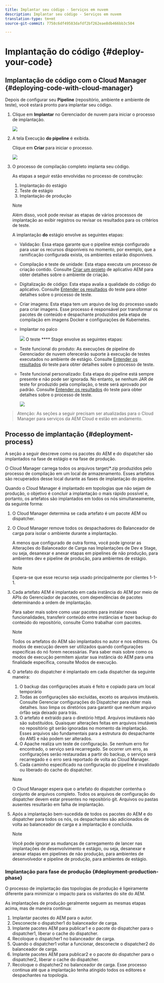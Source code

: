 ```yaml
---
title: Implantar seu código - Serviços em nuvem
description: Implantar seu código - Serviços em nuvem
translation-type: tm+mt
source-git-commit: 7758c6df49583dafdf2bf262eae8db466bb3c504

---
```



# Implantação do código {#deploy-your-code}

## Implantação de código com o Cloud Manager {#deploying-code-with-cloud-manager}

Depois de configurar seu **Pipeline** (repositório, ambiente e ambiente de teste), você estará pronto para implantar seu código.

1. Clique em **Implantar** no Gerenciador de nuvem para iniciar o processo de implantação.

   ![](assets/deploy-code1.png)


1. A tela Execução **do pipeline** é exibida.

   Clique em **Criar** para iniciar o processo.

   ![](assets/deploy-code2.png)

1. O processo de compilação completo implanta seu código.

   As etapas a seguir estão envolvidas no processo de construção:

   1. Implantação do estágio
   1. Teste de estágio
   1. Implantação de produção
   >[!NOTE]
   >
   >Além disso, você pode revisar as etapas de vários processos de implantação ao exibir registros ou revisar os resultados para os critérios de teste.

   A implantação **do** estágio envolve as seguintes etapas:

   * Validação: Essa etapa garante que o pipeline esteja configurado para usar os recursos disponíveis no momento, por exemplo, que a ramificação configurada exista, os ambientes estarão disponíveis.
   * Compilação e teste de unidade: Esta etapa executa um processo de criação contido. Consulte [Criar um projeto](/help/onboarding/getting-access-to-aem-in-cloud/creating-aem-application-project.md) de aplicativo AEM para obter detalhes sobre o ambiente de criação.
   * Digitalização de código: Esta etapa avalia a qualidade do código do aplicativo. Consulte [Entender os resultados](/help/implementing/developing/introduction/understand-test-results.md) do teste para obter detalhes sobre o processo de teste.
   * Criar imagens: Esta etapa tem um arquivo de log do processo usado para criar imagens. Esse processo é responsável por transformar os pacotes de conteúdo e despachante produzidos pela etapa de compilação em imagens Docker e configurações de Kubernetes.
   * Implantar no palco

      ![](assets/stage-deployment.png)
   O teste **** Stage envolve as seguintes etapas:

   * Teste funcional do produto: As execuções de pipeline do Gerenciador de nuvem oferecerão suporte à execução de testes executados no ambiente de estágio. Consulte [Entender os resultados](/help/implementing/developing/introduction/understand-test-results.md) do teste para obter detalhes sobre o processo de teste.
   * Teste funcional personalizado: Esta etapa do pipeline está sempre presente e não pode ser ignorada. No entanto, se nenhum JAR de teste for produzido pela compilação, o teste será aprovado por padrão. Consulte [Entender os resultados](/help/implementing/developing/introduction/understand-test-results.md) do teste para obter detalhes sobre o processo de teste.

      ![](assets/stage-testing.png)





>Atenção:
>As seções a seguir precisam ser atualizadas para o Cloud Manager para serviços da AEM Cloud e estão em andamento.

## Processo de implantação {#deployment-process}

A seção a seguir descreve como os pacotes do AEM e do dispatcher são implantados na fase de estágio e na fase de produção.

O Cloud Manager carrega todos os arquivos target/*.zip produzidos pelo processo de compilação em um local de armazenamento.  Esses artefatos são recuperados desse local durante as fases de implantação do pipeline.

Quando o Cloud Manager é implantado em topologias que não sejam de produção, o objetivo é concluir a implantação o mais rápido possível e, portanto, os artefatos são implantados em todos os nós simultaneamente, da seguinte forma:

1. O Cloud Manager determina se cada artefato é um pacote AEM ou dispatcher.
1. O Cloud Manager remove todos os despachadores do Balanceador de carga para isolar o ambiente durante a implantação.

   A menos que configurado de outra forma, você pode ignorar as Alterações do Balanceador de Carga nas Implantações de Dev e Stage, ou seja, desanexar e anexar etapas em pipelines de não produção, para ambientes dev e pipeline de produção, para ambientes de estágio.

   >[!NOTE]
   >
   >Espera-se que esse recurso seja usado principalmente por clientes 1-1-1.

1. Cada artefato AEM é implantado em cada instância do AEM por meio de APIs do Gerenciador de pacotes, com dependências de pacotes determinando a ordem de implantação.

   Para saber mais sobre como usar pacotes para instalar novas funcionalidades, transferir conteúdo entre instâncias e fazer backup do conteúdo do repositório, consulte Como trabalhar com pacotes.

   >[!NOTE]
   >
   >Todos os artefatos do AEM são implantados no autor e nos editores. Os modos de execução devem ser utilizados quando configurações específicas do nó forem necessárias. Para saber mais sobre como os modos de execução permitem ajustar sua instância do AEM para uma finalidade específica, consulte Modos de execução.

1. O artefato do dispatcher é implantado em cada dispatcher da seguinte maneira:

   1. O backup das configurações atuais é feito e copiado para um local temporário
   1. Todas as configurações são excluídas, exceto os arquivos imutáveis. Consulte Gerenciar configurações do Dispatcher para obter mais detalhes. Isso limpa os diretórios para garantir que nenhum arquivo órfão seja deixado para trás.
   1. O artefato é extraído para o diretório httpd.  Arquivos imutáveis não são substituídos. Quaisquer alterações feitas em arquivos imutáveis no repositório git serão ignoradas no momento da implantação.  Esses arquivos são fundamentais para a estrutura do despachante do AMS e não podem ser alterados.
   1. O Apache realiza um teste de configuração. Se nenhum erro for encontrado, o serviço será recarregado. Se ocorrer um erro, as configurações serão restauradas a partir do backup, o serviço será recarregado e o erro será reportado de volta ao Cloud Manager.
   1. Cada caminho especificado na configuração do pipeline é invalidado ou liberado do cache do dispatcher.
   >[!NOTE]
   >
   >O Cloud Manager espera que o artefato do dispatcher contenha o conjunto de arquivos completo.  Todos os arquivos de configuração do dispatcher devem estar presentes no repositório git. Arquivos ou pastas ausentes resultarão em falha de implantação.

1. Após a implantação bem-sucedida de todos os pacotes do AEM e do dispatcher para todos os nós, os despachantes são adicionados de volta ao balanceador de carga e a implantação é concluída.

   >[!NOTE]
   >
   >Você pode ignorar as mudanças de carregamento de lancer nas implantações de desenvolvimento e estágio, ou seja, desanexar e anexar etapas em pipelines de não produção, para ambientes de desenvolvedor e pipeline de produção, para ambientes de estágio.

### Implantação para fase de produção {#deployment-production-phase}

O processo de implantação das topologias de produção é ligeiramente diferente para minimizar o impacto para os visitantes do site do AEM.

As implantações de produção geralmente seguem as mesmas etapas acima, mas de maneira contínua:

1. Implantar pacotes do AEM para o autor.
1. Desconecte o dispatcher1 do balanceador de carga.
1. Implante pacotes AEM para publicar1 e o pacote do dispatcher para o dispatcher1, liberar o cache do dispatcher.
1. Recoloque o dispatcher1 no balanceador de carga.
1. Quando o dispatcher1 voltar a funcionar, desconecte o dispatcher2 do balanceador de carga.
1. Implante pacotes AEM para publicar2 e o pacote do dispatcher para o dispatcher2, liberar o cache do dispatcher.
1. Recoloque o dispatcher2 no balanceador de carga.
Esse processo continua até que a implantação tenha atingido todos os editores e despachantes na topologia.


